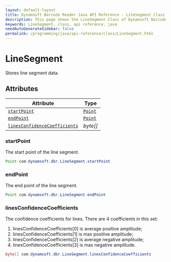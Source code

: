 ```yaml
---
layout: default-layout
title: Dynamsoft Barcode Reader Java API Reference - LineSegment Class
description: This page shows the LineSegment Class of Dynamsoft Barcode Reader for Java SDK API Reference.
keywords: LineSegment, class, api reference, java
needAutoGenerateSidebar: false
permalink: /programming/java/api-reference/class/LineSegment.html
---
```



# LineSegment
Stores line segment data.

  

## Attributes
  
| Attribute | Type |
|---------- | ---- |
| [`startPoint`](#startpoint) | [`Point`](Point.md) |
| [`endPoint`](#endpoint) | [`Point`](Point.md) |
| [`linesConfidenceCoefficients`](#linesconfidencecoefficients) | *byte\[\]* |

### startPoint
The start point of the line segment.   

```java
Point com.dynamsoft.dbr.LineSegment.startPoint
```

### endPoint
The end point of the line segment.

```java
Point com.dynamsoft.dbr.LineSegment.endPoint
```

### linesConfidenceCoefficients
The confidence coefficients for lines. There are 4 coefficients in this set:  
1. linesConfidenceCoefficients\[0\] is average positive amplitude;   
2. linesConfidenceCoefficients\[1\] is max positive amplitude; 
3. linesConfidenceCoefficients\[2\] is average negative amplitude;   
4. linesConfidenceCoefficients\[3\] is max negative amplitude.

```java
byte[] com.dynamsoft.dbr.LineSegment.linesConfidenceCoefficients
```
